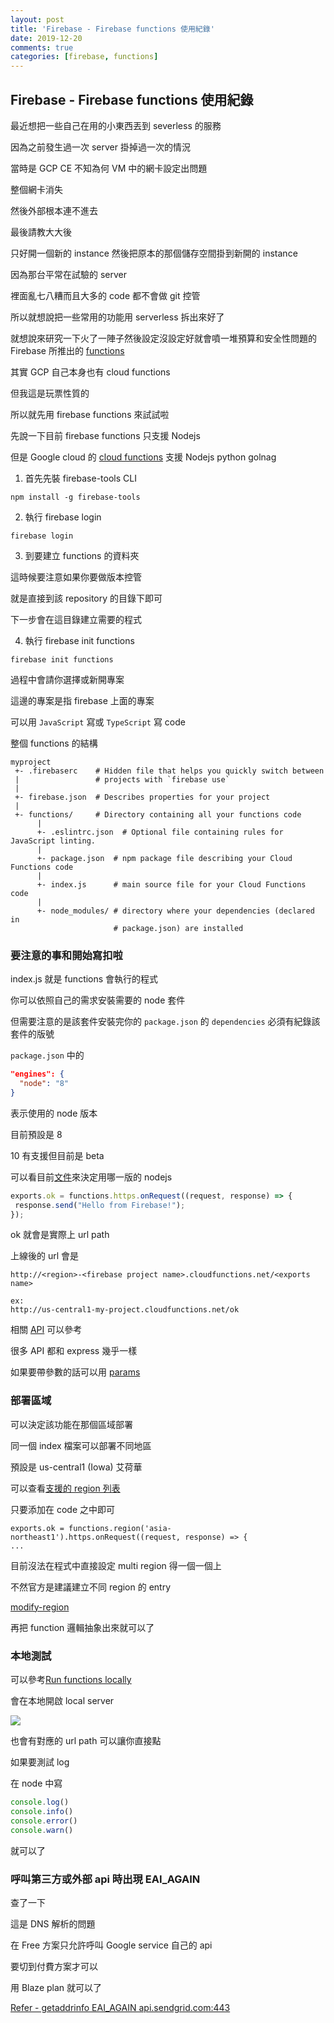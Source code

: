 ```yaml
---
layout: post
title: 'Firebase - Firebase functions 使用紀錄'
date: 2019-12-20
comments: true
categories: [firebase, functions]
---
```

## Firebase - Firebase functions 使用紀錄

最近想把一些自己在用的小東西丟到 severless 的服務

因為之前發生過一次 server 掛掉過一次的情況

當時是 GCP CE 不知為何 VM 中的網卡設定出問題

整個網卡消失

然後外部根本連不進去

最後請教大大後

只好開一個新的 instance 然後把原本的那個儲存空間掛到新開的 instance

因為那台平常在試驗的 server

裡面亂七八糟而且大多的 code 都不會做 git 控管

所以就想說把一些常用的功能用 serverless 拆出來好了

就想說來研究一下火了一陣子然後設定沒設定好就會噴一堆預算和安全性問題的 Firebase 所推出的 [functions](https://firebase.google.com/docs/functions)

其實 GCP 自己本身也有 cloud functions

但我這是玩票性質的

所以就先用 firebase functions 來試試啦

先說一下目前 firebase functions 只支援 Nodejs

但是 Google cloud 的 [cloud functions](https://cloud.google.com/functions/docs/writing/) 支援 Nodejs python golnag

1. 首先先裝 firebase-tools CLI

```shell
npm install -g firebase-tools
```

2. 執行 firebase login

```shell
firebase login
```

3. 到要建立 functions 的資料夾

這時候要注意如果你要做版本控管

就是直接到該 repository 的目錄下即可

下一步會在這目錄建立需要的程式

4. 執行 firebase init functions

```shell
firebase init functions
```

過程中會請你選擇或新開專案

這邊的專案是指 firebase 上面的專案

可以用 `JavaScript` 寫或 `TypeScript` 寫 code

整個 functions 的結構

```
myproject
 +- .firebaserc    # Hidden file that helps you quickly switch between
 |                 # projects with `firebase use`
 |
 +- firebase.json  # Describes properties for your project
 |
 +- functions/     # Directory containing all your functions code
      |
      +- .eslintrc.json  # Optional file containing rules for JavaScript linting.
      |
      +- package.json  # npm package file describing your Cloud Functions code
      |
      +- index.js      # main source file for your Cloud Functions code
      |
      +- node_modules/ # directory where your dependencies (declared in
                       # package.json) are installed
```

### 要注意的事和開始寫扣啦

index.js 就是 functions 會執行的程式

你可以依照自己的需求安裝需要的 node 套件

但需要注意的是該套件安裝完你的 `package.json` 的 `dependencies` 必須有紀錄該套件的版號

`package.json` 中的

```json
"engines": {
  "node": "8"
}
```

表示使用的 node 版本

目前預設是 8

10 有支援但目前是 beta

可以看目前[文件](https://firebase.google.com/docs/functions/manage-functions#set_nodejs_version)來決定用哪一版的 nodejs

```JavaScript
exports.ok = functions.https.onRequest((request, response) => {
 response.send("Hello from Firebase!");
});
```

ok 就會是實際上 url path

上線後的 url 會是

```
http://<region>-<firebase project name>.cloudfunctions.net/<exports name>

ex:
http://us-central1-my-project.cloudfunctions.net/ok
```

相關 [API](https://firebase.google.com/docs/reference/functions) 可以參考

很多 API 都和 express 幾乎一樣

如果要帶參數的話可以用 [params](https://expressjs.com/en/api.html#req.params)

### 部署區域

可以決定該功能在那個區域部署

同一個 index 檔案可以部署不同地區

預設是 us-central1 (Iowa) 艾荷華

可以查看[支援的 region 列表](https://firebase.google.com/docs/functions/locations)

只要添加在 code 之中即可

```Javasctipt
exports.ok = functions.region('asia-northeast1').https.onRequest((request, response) => {
...
```

目前沒法在程式中直接設定 multi region 得一個一個上

不然官方是建議建立不同 region 的 entry

[modify-region](https://firebase.google.com/docs/functions/manage-functions#modify-region)

再把 function 邏輯抽象出來就可以了

### 本地測試

可以參考[Run functions locally](https://firebase.google.com/docs/functions/local-emulator)

會在本地開啟 local server

![](https://firebasestorage.googleapis.com/v0/b/storage-bucket-83851.appspot.com/o/logdown%2F螢幕快照_2019-12-20_下午2_12_47.png?alt=media&token=f2b94428-cd21-4452-8718-c6aceb378c08)

也會有對應的 url path 可以讓你直接點

如果要測試 log

在 node 中寫

```JavaScript
console.log()
console.info()
console.error()
console.warn()
```

就可以了

### 呼叫第三方或外部 api 時出現 EAI_AGAIN

查了一下

這是 DNS 解析的問題

在 Free 方案只允許呼叫 Google service 自己的 api

要切到付費方案才可以

用 Blaze plan 就可以了

[Refer - getaddrinfo EAI_AGAIN api.sendgrid.com:443](https://github.com/sendgrid/sendgrid-nodejs/issues/927)
